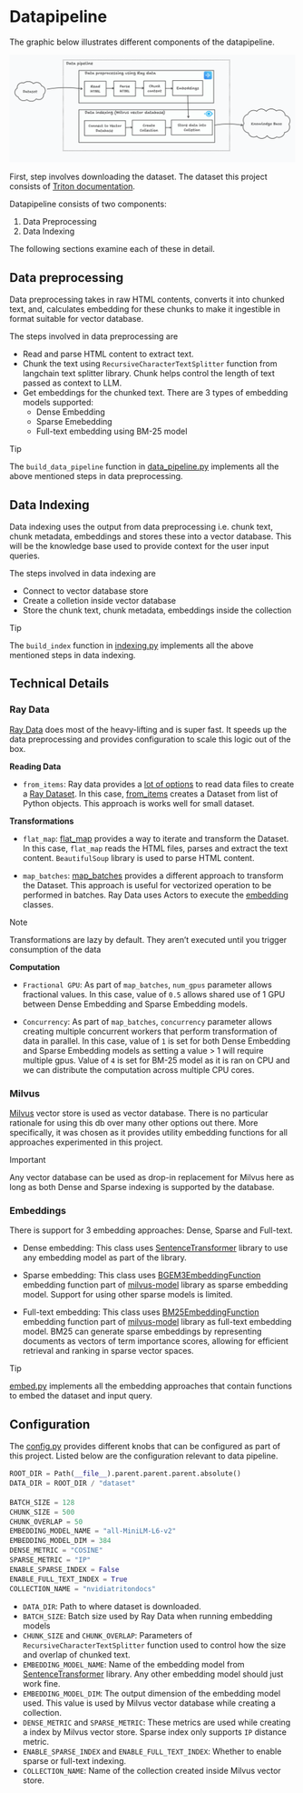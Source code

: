 # Datapipeline

The graphic below illustrates different components of the datapipeline.

![datapipeline](../assets/datapipeline.png)

First, step involves downloading the dataset. The dataset this project consists of [Triton documentation](https://docs.nvidia.com/deeplearning/triton-inference-server/user-guide/docs/contents.html#).

Datapipeline consists of two components:

1. Data Preprocessing
2. Data Indexing

The following sections examine each of these in detail.

## Data preprocessing

Data preprocessing takes in raw HTML contents, converts it into chunked text, and, calculates embedding for these chunks to make it ingestible in format suitable for vector database.

The steps involved in data preprocessing are

- Read and parse HTML content to extract text.
- Chunk the text using `RecursiveCharacterTextSplitter` function from langchain text splitter library. Chunk helps control the length of text passed as context to LLM.
- Get embeddings for the chunked text. There are 3 types of embedding models supported:
  - Dense Embedding
  - Sparse Emebedding
  - Full-text embedding using BM-25 model

> [!TIP]
> The `build_data_pipeline` function in [data_pipeline.py](../agentic_rag/data_pipeline/data_pipeline.py) implements all the above mentioned steps in data preprocessing.

## Data Indexing

Data indexing uses the output from data preprocessing i.e. chunk text, chunk metadata, embeddings and stores these into a vector database. This will be the knowledge base used to provide context for the user input queries.

The steps involved in data indexing are

- Connect to vector database store
- Create a colletion inside vector database
- Store the chunk text, chunk metadata, embeddings inside the collection

> [!TIP]
> The `build_index` function in [indexing.py](../agentic_rag/data_pipeline/indexing.py) implements all the above mentioned steps in data indexing.

## Technical Details

### Ray Data

[Ray Data](https://docs.ray.io/en/latest/data/data.html) does most of the heavy-lifting and is super fast. It speeds up the data preprocessing and provides configuration to scale this logic out of the box.

**Reading Data**

- `from_items`: Ray data provides a [lot of options](https://docs.ray.io/en/latest/data/loading-data.html#reading-files) to read data files to create a [Ray Dataset](https://docs.ray.io/en/latest/data/api/dataset.html#ray.data.Dataset). In this case, [from_items](https://docs.ray.io/en/latest/data/api/doc/ray.data.from_items.html#ray.data.from_items) creates a Dataset from list of Python objects. This approach is works well for small dataset.

**Transformations**

- `flat_map`: [flat_map](https://docs.ray.io/en/latest/data/api/doc/ray.data.Dataset.flat_map.html#ray.data.Dataset.flat_map) provides a way to iterate and transform the Dataset. In this case, `flat_map` reads the HTML files, parses and extract the text content. `BeautifulSoup` library is used to parse HTML content.

- `map_batches`: [map_batches](https://docs.ray.io/en/latest/data/api/doc/ray.data.Dataset.map_batches.html#ray.data.Dataset.map_batches) provides a different approach to transform the Dataset. This approach is useful for vectorized operation to be performed in batches. Ray Data uses Actors to execute the [embedding](../agentic_rag/data_preprocess/embed.py) classes.

> [!NOTE]
> Transformations are lazy by default. They aren’t executed until you trigger consumption of the data

**Computation**

- `Fractional GPU`: As part of `map_batches`, `num_gpus` parameter allows fractional values. In this case, value of `0.5` allows shared use of 1 GPU between Dense Embedding and Sparse Embedding models.

- `Concurrency`: As part of `map_batches`, `concurrency` parameter allows creating multiple concurrent workers that perform transformation of data in parallel. In this case, value of `1` is set for both Dense Embedding and Sparse Embedding models as setting a value > 1 will require multiple gpus. Value of `4` is set for BM-25 model as it is ran on CPU and we can distribute the computation across multiple CPU cores.

### Milvus

[Milvus](https://milvus.io/docs) vector store is used as vector database. There is no particular rationale for using this db over many other options out there. More specifically, it was chosen as it provides utility embedding functions for all approaches experimented in this project.

> [!IMPORTANT]
> Any vector database can be used as drop-in replacement for Milvus here as long as both Dense and Sparse indexing is supported by the database.

### Embeddings

There is support for 3 embedding approaches: Dense, Sparse and Full-text.

- Dense embedding: This class uses [SentenceTransformer](https://www.sbert.net/) library to use any embedding model as part of the library.

- Sparse embedding: This class uses [BGEM3EmbeddingFunction](https://milvus.io/docs/embed-with-bgm-m3.md) embedding function part of [milvus-model](https://github.com/milvus-io/milvus-model) library as sparse embedding model. Support for using other sparse models is limited.

- Full-text embedding: This class uses [BM25EmbeddingFunction](https://milvus.io/docs/embed-with-bm25.md) embedding function part of [milvus-model](https://github.com/milvus-io/milvus-model) library as full-text embedding model. BM25 can generate sparse embeddings by representing documents as vectors of term importance scores, allowing for efficient retrieval and ranking in sparse vector spaces.

> [!TIP]
> [embed.py](../agentic_rag/data_preprocess/embed.py) implements all the embedding approaches that contain functions to embed the dataset and input query.

## Configuration

The [config.py](../agentic_rag/configs/config.py) provides different knobs that can be configured as part of this project. Listed below are the configuration relevant to data pipeline.

```python
ROOT_DIR = Path(__file__).parent.parent.parent.absolute()
DATA_DIR = ROOT_DIR / "dataset"

BATCH_SIZE = 128
CHUNK_SIZE = 500
CHUNK_OVERLAP = 50
EMBEDDING_MODEL_NAME = "all-MiniLM-L6-v2"
EMBEDDING_MODEL_DIM = 384
DENSE_METRIC = "COSINE"
SPARSE_METRIC = "IP"
ENABLE_SPARSE_INDEX = False
ENABLE_FULL_TEXT_INDEX = True
COLLECTION_NAME = "nvidiatritondocs"
```

- `DATA_DIR`: Path to where dataset is downloaded.
- `BATCH_SIZE`: Batch size used by Ray Data when running embedding models
- `CHUNK_SIZE` and `CHUNK_OVERLAP`: Parameters of `RecursiveCharacterTextSplitter` function used to control how the size and overlap of chunked text.
- `EMBEDDING_MODEL_NAME`: Name of the embedding model from [SentenceTransformer](https://www.sbert.net/) library. Any other embedding model should just work fine.
- `EMBEDDING_MODEL_DIM`: The output dimension of the embedding model used. This value is used by Milvus vector database while creating a collection.
- `DENSE_METRIC` and `SPARSE_METRIC`: These metrics are used while creating a index by Milvus vector store. Sparse index only supports `IP` distance metric.
- `ENABLE_SPARSE_INDEX` and `ENABLE_FULL_TEXT_INDEX`: Whether to enable sparse or full-text indexing.
- `COLLECTION_NAME`: Name of the collection created inside Milvus vector store.
